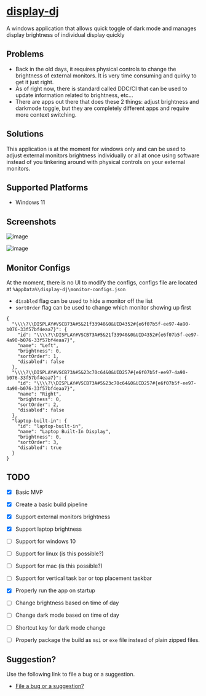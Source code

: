 # [display-dj](https://synle.github.io/display-dj/)

A windows application that allows quick toggle of dark mode and manages display brightness of individual display quickly

## Problems

- Back in the old days, it requires physical controls to change the brightness of external monitors. It is very time consuming and quirky to get it just right.
- As of right now, there is standard called DDC/CI that can be used to update information related to brightness, etc...
- There are apps out there that does these 2 things: adjust brightness and darkmode toggle, but they are completely different apps and require more context switching.

## Solutions

This application is at the moment for windows only and can be used to adjust external monitors brightness individually or all at once using software instead of you tinkering around with physical controls on your external monitors.

## Supported Platforms

- Windows 11

## Screenshots

![image](https://user-images.githubusercontent.com/3792401/158890109-50c68910-dd79-45f4-8da8-b41346219fc4.png)

![image](https://user-images.githubusercontent.com/3792401/158890188-6074254d-87df-4d74-92be-7ad8f825e25e.png)

## Monitor Configs

At the moment, there is no UI to modify the configs, configs file are located at `%AppData%\display-dj\monitor-configs.json`

- `disabled` flag can be used to hide a monitor off the list
- `sortOrder` flag can be used to change which monitor showing up first

```
{
  "\\\\?\\DISPLAY#VSCB73A#5&21f33940&0&UID4352#{e6f07b5f-ee97-4a90-b076-33f57bf4eaa7}": {
    "id": "\\\\?\\DISPLAY#VSCB73A#5&21f33940&0&UID4352#{e6f07b5f-ee97-4a90-b076-33f57bf4eaa7}",
    "name": "Left",
    "brightness": 0,
    "sortOrder": 1,
    "disabled": false
  },
  "\\\\?\\DISPLAY#VSCB73A#5&23c70c64&0&UID257#{e6f07b5f-ee97-4a90-b076-33f57bf4eaa7}": {
    "id": "\\\\?\\DISPLAY#VSCB73A#5&23c70c64&0&UID257#{e6f07b5f-ee97-4a90-b076-33f57bf4eaa7}",
    "name": "Right",
    "brightness": 0,
    "sortOrder": 2,
    "disabled": false
  },
  "laptop-built-in": {
    "id": "laptop-built-in",
    "name": "Laptop Built-In Display",
    "brightness": 0,
    "sortOrder": 3,
    "disabled": true
  }
}
```

## TODO

- [x] Basic MVP
- [x] Create a basic build pipeline
- [x] Support external monitors brightness
- [x] Support laptop brightness
- [ ] Support for windows 10
- [ ] Support for linux (is this possible?)
- [ ] Support for mac (is this possible?)
- [ ] Support for vertical task bar or top placement taskbar
- [x] Properly run the app on startup
- [ ] Change brightness based on time of day
- [ ] Change dark mode based on time of day
- [ ] Shortcut key for dark mode change
- [ ] Properly package the build as `msi` or `exe` file instead of plain zipped files.


## Suggestion?
Use the following link to file a bug or a suggestion.

- [File a bug or a suggestion?](https://github.com/synle/display-dj/issues/new)

